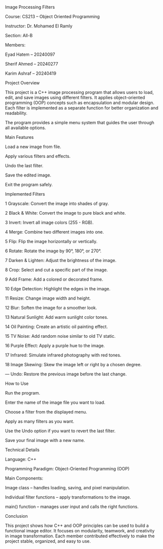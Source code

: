 Image Processing Filters

Course: CS213 – Object Oriented Programming

Instructor: Dr. Mohamed El Ramly

Section: All-B

Members:

Eyad Hatem – 20240097

Sherif Ahmed – 20240277

Karim Ashraf – 20240419

Project Overview

This project is a C++ image processing program that allows users to load, edit, and save images using different filters.
It applies object-oriented programming (OOP) concepts such as encapsulation and modular design.
Each filter is implemented as a separate function for better organization and readability.

The program provides a simple menu system that guides the user through all available options.

Main Features

Load a new image from file.

Apply various filters and effects.

Undo the last filter.

Save the edited image.

Exit the program safely.

Implemented Filters


1	Grayscale:	Convert the image into shades of gray.

2	Black & White:	Convert the image to pure black and white.

3	Invert:	Invert all image colors (255 - RGB).

4	Merge:	Combine two different images into one.

5	Flip:	Flip the image horizontally or vertically.

6	Rotate:	Rotate the image by 90°, 180°, or 270°.

7	Darken & Lighten:	Adjust the brightness of the image.

8	Crop:	Select and cut a specific part of the image.

9	Add Frame:	Add a colored or decorated frame.

10	Edge Detection:	Highlight the edges in the image.

11	Resize:	Change image width and height.

12	Blur:	Soften the image for a smoother look.

13	Natural Sunlight:	Add warm sunlight color tones.

14	Oil Painting:	Create an artistic oil painting effect.

15	TV Noise:	Add random noise similar to old TV static.

16	Purple Effect:	Apply a purple hue to the image.

17	Infrared:	Simulate infrared photography with red tones.

18	Image Skewing:	Skew the image left or right by a chosen degree.

—	Undo:	Restore the previous image before the last change.

How to Use

Run the program.

Enter the name of the image file you want to load.

Choose a filter from the displayed menu.

Apply as many filters as you want.

Use the Undo option if you want to revert the last filter.

Save your final image with a new name.

Technical Details

Language: C++

Programming Paradigm: Object-Oriented Programming (OOP)

Main Components:

Image class – handles loading, saving, and pixel manipulation.

Individual filter functions – apply transformations to the image.

main() function – manages user input and calls the right functions.

Conclusion

This project shows how C++ and OOP principles can be used to build a functional image editor.
It focuses on modularity, teamwork, and creativity in image transformation.
Each member contributed effectively to make the project stable, organized, and easy to use.
